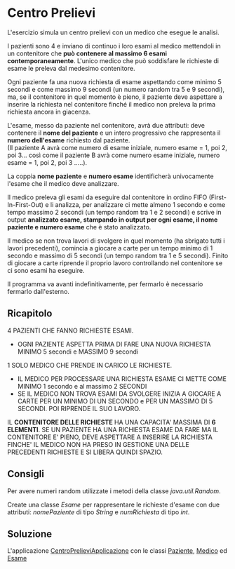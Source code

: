 # Centro Prelievi

L'esercizio simula un centro prelievi con un medico che esegue le analisi.

I pazienti sono 4 e inviano di continuo i loro esami al medico mettendoli in un 
contenitore che **può contenere al massimo 6 esami contemporaneamente**. L'unico 
medico che può soddisfare le richieste di esame le preleva dal medesimo contenitore.

Ogni paziente fa una nuova richiesta di esame aspettando come minimo 5 secondi e come massimo
9 secondi (un numero random tra 5 e 9 secondi), ma, se il contenitore in quel momento è
pieno, il paziente deve aspettare a inserire la richiesta nel contenitore finché il medico 
non preleva la prima richiesta ancora in giacenza.

L'esame, messo da paziente nel contenitore, avrà due attributi: deve contenere il 
**nome del paziente** e un intero progressivo che rappresenta il **numero dell'esame**
richiesto dal paziente.  
(Il paziente A avrà come numero di esame iniziale, numero esame = 1, poi 2, poi 3... 
così come il paziente B avrà come numero esame iniziale, numero esame = 1, poi 2, 
poi 3 .....).

La coppia **nome paziente** e **numero esame** identificherà univocamente l'esame che 
il medico deve analizzare.

Il medico preleva gli esami da eseguire dal contenitore in ordino FIFO 
(First-In-First-Out) e li analizza, per analizzare ci mette almeno 1 secondo
e come tempo massimo 2 secondi (un tempo random tra 1
e 2 secondi) e scrive in output **analizzato esame, stampando in output per ogni esame, 
il nome paziente e numero esame** che è stato analizzato.

Il medico se non trova lavori di svolgere in quel momento (ha sbrigato tutti
i lavori precedenti), comincia a giocare a carte per un tempo minimo di 1 secondo e 
massimo di 5 secondi (un tempo random tra 1 e 5 secondi). 
Finito di giocare a carte riprende il proprio lavoro controllando nel contenitore
se ci sono esami ha eseguire.

Il programma va avanti indefinitivamente, per fermarlo è necessario fermarlo 
dall'esterno.

## Ricapitolo

4 PAZIENTI CHE FANNO RICHIESTE ESAMI.

* OGNI PAZIENTE ASPETTA PRIMA DI FARE UNA NUOVA RICHIESTA MINIMO 5 secondi e MASSIMO 9 secondi

1 SOLO MEDICO CHE PRENDE IN CARICO LE RICHIESTE.

* IL MEDICO PER PROCESSARE UNA RICHIESTA ESAME CI METTE COME MINIMO 1 secondo e al massimo 2 SECONDI
* SE IL MEDICO NON TROVA ESAMI DA SVOLGERE INIZIA A GIOCARE A CARTE PER UN MINIMO DI UN SECONDO e
  PER UN MASSIMO DI 5 SECONDI. POI RIPRENDE IL SUO LAVORO.

IL **CONTENITORE DELLE RICHIESTE** HA UNA CAPACITA' MASSIMA DI **6 ELEMENTI**. SE
UN PAZIENTE HA UNA RICHIESTA ESAME DA FARE MA IL CONTENITORE E' PIENO, DEVE ASPETTARE
A INSERIRE LA RICHIESTA FINCHE' IL MEDICO NON HA PRESO IN GESTIONE UNA DELLE
PRECEDENTI RICHIESTE E SI LIBERA QUINDI SPAZIO.

## Consigli

Per avere numeri random utilizzate i metodi della classe *java.util.Random*. 

Create una classe *Esame* per rappresentare le richieste d'esame con due attributi: 
*nomePaziente* di tipo *String* e *numRichiesta* di tipo *int*.

## Soluzione

L'applicazione [CentroPrelieviApplicazione](./src/CentroPrelieviApplicazione.java) con
le classi [Paziente](./src/Paziente.java), [Medico](./src/Medico.java) ed [Esame](./src/Esame.java)
